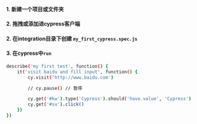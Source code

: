 #### 1. 新建一个项目或文件夹
#### 2. 拖拽或添加进cypress客户端
#### 2. 在integration目录下创建 `my_first_cypress.spec.js`
#### 3. 在cypress中`run`


```bash
describe('my first test', function() {
    it('visit baidu and fill input', function() {
        cy.visit('http://www.baidu.com')

        // cy.pause() // 暂停

        cy.get('#kw').type('Cypress').should('have.value', 'Cypress')
        cy.get('#su').click()
    })
})
```